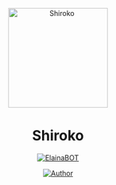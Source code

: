 <p align="center">
  <img src="https://files.catbox.moe/0421p1.jpg" width="200px" alt="Shiroko">
</p>

<h1 align="center">Shiroko</h1>

<p align="center">
  <a href="#">
    <img title="ElainaBOT" src="https://img.shields.io/badge/WhatsApp%20BOT-green?colorA=%23ff0000&colorB=%23017e40&style=for-the-badge">
  </a>
</p>

<p align="center">
  <a href="https://github.com/ImYanXiao">
    <img title="Author" src="https://img.shields.io/badge/AUTHOR-ImYanXiao-cyan.svg?style=for-the-badge&logo=github">
  </a>
</p>
